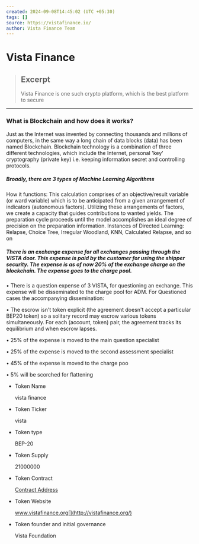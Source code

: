 ```yaml
---
created: 2024-09-08T14:45:02 (UTC +05:30)
tags: []
source: https://vistafinance.io/
author: Vista Finance Team
---
```


# Vista Finance

> ## Excerpt
> Vista Finance is one such crypto platform, which is the best platform to secure

---
### What is Blockchain and how does it works?

Just as the Internet was invented by connecting thousands and millions of computers, in the same way a long chain of data blocks (data) has been named Blockchain. Blockchain technology is a combination of three different technologies, which include the Internet, personal 'key' cryptography (private key) i.e. keeping information secret and controlling protocols.


##### Broadly, there are 3 types of Machine Learning Algorithms

How it functions: This calculation comprises of an objective/result variable (or ward variable) which is to be anticipated from a given arrangement of indicators (autonomous factors). Utilizing these arrangements of factors, we create a capacity that guides contributions to wanted yields. The preparation cycle proceeds until the model accomplishes an ideal degree of precision on the preparation information. Instances of Directed Learning: Relapse, Choice Tree, Irregular Woodland, KNN, Calculated Relapse, and so on


##### There is an exchange expense for all exchanges passing through the VISTA door. This expense is paid by the customer for using the shipper security. The expense is as of now 20% of the exchange charge on the blockchain. The expense goes to the charge pool.

• There is a question expense of 3 VISTA, for questioning an exchange. This expense will be disseminated to the charge pool for ADM. For Questioned cases the accompanying dissemination:

• The escrow isn't token explicit (the agreement doesn't accept a particular BEP20 token) so a solitary record may escrow various tokens simultaneously. For each (account, token) pair, the agreement tracks its equilibrium and when escrow lapses.

• 25% of the expense is moved to the main question specialist

• 25% of the expense is moved to the second assessment specialist

• 45% of the expense is moved to the charge poo

• 5% will be scorched for flattening

-   Token Name
    
    vista finance
    
-   Token Ticker
    
    vista
    
-   Token type
    
    BEP-20
    
-   Token Supply
    
    21000000
    
-   Token Contract
    
    [Contract Address](https://bscscan.com/token/0x493361d6164093936c86dcb35ad03b4c0d032076)
    
-   Token Website
    
    www.vistafinance.org[](http://vistafinance.org/)
    
-   Token founder and initial governance
    
    Vista Foundation
